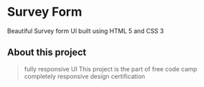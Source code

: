 # Survey Form

Beautiful Survey form UI built using HTML 5 and CSS 3

## About this project

> fully responsive UI
>This project is the part of free code camp completely responsive design certification
